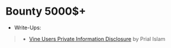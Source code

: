 # Bounty 5000$+

* Write-Ups:
> * [Vine Users Private Information Disclosure](https://infosecwriteups.com/vine-users-private-information-disclosure-f1c55a3abbb6) by Prial Islam
